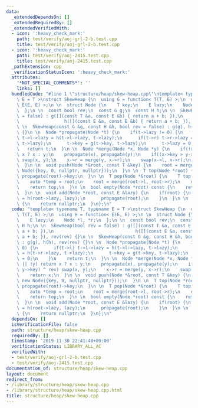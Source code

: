 ```yaml
---
data:
  _extendedDependsOn: []
  _extendedRequiredBy: []
  _extendedVerifiedWith:
  - icon: ':heavy_check_mark:'
    path: test/verify/aoj-grl-2-b.test.cpp
    title: test/verify/aoj-grl-2-b.test.cpp
  - icon: ':heavy_check_mark:'
    path: test/verify/aoj-2415.test.cpp
    title: test/verify/aoj-2415.test.cpp
  _pathExtension: cpp
  _verificationStatusIcon: ':heavy_check_mark:'
  attributes:
    '*NOT_SPECIAL_COMMENTS*': ''
    links: []
  bundledCode: "#line 1 \"structure/heap/skew-heap.cpp\"\ntemplate< typename T, typename\
    \ E = T >\nstruct SkewHeap {\n  using G = function< T(T, E) >;\n  using H = function<\
    \ E(E, E) >;\n \n  struct Node {\n    T key;\n    E lazy;\n    Node *l, *r;\n\
    \  };\n \n  const bool rev;\n  const G g;\n  const H h;\n \n  SkewHeap(bool rev\
    \ = false) : g([](const T &a, const E &b) { return a + b; }),\n              \
    \                 h([](const E &a, const E &b) { return a + b; }), rev(rev) {}\n\
    \ \n  SkewHeap(const G &g, const H &h, bool rev = false) : g(g), h(h), rev(rev)\
    \ {}\n \n  Node *propagate(Node *t) {\n    if(t->lazy != 0) {\n      if(t->l)\
    \ t->l->lazy = h(t->l->lazy, t->lazy);\n      if(t->r) t->r->lazy = h(t->r->lazy,\
    \ t->lazy);\n      t->key = g(t->key, t->lazy);\n      t->lazy = 0;\n    }\n \
    \   return t;\n  }\n \n  Node *merge(Node *x, Node *y) {\n    if(!x || !y) return\
    \ x ? x : y;\n    propagate(x), propagate(y);\n    if((x->key > y->key) ^ rev)\
    \ swap(x, y);\n    x->r = merge(y, x->r);\n    swap(x->l, x->r);\n    return x;\n\
    \  }\n \n  void push(Node *&root, const T &key) {\n    root = merge(root, new\
    \ Node({key, 0, nullptr, nullptr}));\n  }\n \n  T top(Node *root) {\n    return\
    \ propagate(root)->key;\n  }\n \n  T pop(Node *&root) {\n    T top = propagate(root)->key;\n\
    \    auto *temp = root;\n    root = merge(root->l, root->r);\n    delete temp;\n\
    \    return top;\n  }\n \n  bool empty(Node *root) const {\n    return !root;\n\
    \  }\n \n  void add(Node *root, const E &lazy) {\n    if(root) {\n      root->lazy\
    \ = h(root->lazy, lazy);\n      propagate(root);\n    }\n  }\n \n  Node *makeheap()\
    \ {\n    return nullptr;\n  }\n};\n"
  code: "template< typename T, typename E = T >\nstruct SkewHeap {\n  using G = function<\
    \ T(T, E) >;\n  using H = function< E(E, E) >;\n \n  struct Node {\n    T key;\n\
    \    E lazy;\n    Node *l, *r;\n  };\n \n  const bool rev;\n  const G g;\n  const\
    \ H h;\n \n  SkewHeap(bool rev = false) : g([](const T &a, const E &b) { return\
    \ a + b; }),\n                               h([](const E &a, const E &b) { return\
    \ a + b; }), rev(rev) {}\n \n  SkewHeap(const G &g, const H &h, bool rev = false)\
    \ : g(g), h(h), rev(rev) {}\n \n  Node *propagate(Node *t) {\n    if(t->lazy !=\
    \ 0) {\n      if(t->l) t->l->lazy = h(t->l->lazy, t->lazy);\n      if(t->r) t->r->lazy\
    \ = h(t->r->lazy, t->lazy);\n      t->key = g(t->key, t->lazy);\n      t->lazy\
    \ = 0;\n    }\n    return t;\n  }\n \n  Node *merge(Node *x, Node *y) {\n    if(!x\
    \ || !y) return x ? x : y;\n    propagate(x), propagate(y);\n    if((x->key >\
    \ y->key) ^ rev) swap(x, y);\n    x->r = merge(y, x->r);\n    swap(x->l, x->r);\n\
    \    return x;\n  }\n \n  void push(Node *&root, const T &key) {\n    root = merge(root,\
    \ new Node({key, 0, nullptr, nullptr}));\n  }\n \n  T top(Node *root) {\n    return\
    \ propagate(root)->key;\n  }\n \n  T pop(Node *&root) {\n    T top = propagate(root)->key;\n\
    \    auto *temp = root;\n    root = merge(root->l, root->r);\n    delete temp;\n\
    \    return top;\n  }\n \n  bool empty(Node *root) const {\n    return !root;\n\
    \  }\n \n  void add(Node *root, const E &lazy) {\n    if(root) {\n      root->lazy\
    \ = h(root->lazy, lazy);\n      propagate(root);\n    }\n  }\n \n  Node *makeheap()\
    \ {\n    return nullptr;\n  }\n};\n"
  dependsOn: []
  isVerificationFile: false
  path: structure/heap/skew-heap.cpp
  requiredBy: []
  timestamp: '2019-11-30 22:41:48+09:00'
  verificationStatus: LIBRARY_ALL_AC
  verifiedWith:
  - test/verify/aoj-grl-2-b.test.cpp
  - test/verify/aoj-2415.test.cpp
documentation_of: structure/heap/skew-heap.cpp
layout: document
redirect_from:
- /library/structure/heap/skew-heap.cpp
- /library/structure/heap/skew-heap.cpp.html
title: structure/heap/skew-heap.cpp
---
```

